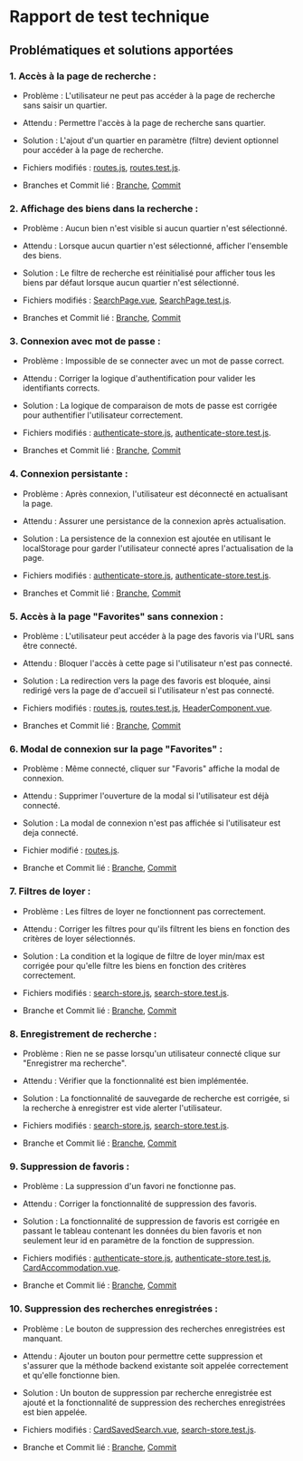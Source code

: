 # Rapport de test technique

## Problématiques et solutions apportées

### 1. Accès à la page de recherche :

- Problème : L'utilisateur ne peut pas accéder à la page de recherche sans saisir un quartier.

- Attendu : Permettre l'accès à la page de recherche sans quartier.

- Solution : L'ajout d'un quartier en paramètre (filtre) devient optionnel pour accéder à la page de recherche.

- Fichiers modifiés : [routes.js](src/router/routes.js), [routes.test.js](test/vitest/__tests__/routes.test.js).

- Branches et Commit lié : [Branche](https://github.com/etemesgen/test-technique/commits/fix/searchPageAccess), [Commit](https://github.com/etemesgen/test-technique/commit/7c401fa9989cef145ee086357fc853152c3315fa)

### 2. Affichage des biens dans la recherche :

- Problème : Aucun bien n'est visible si aucun quartier n'est sélectionné.

- Attendu : Lorsque aucun quartier n'est sélectionné, afficher l'ensemble des biens.

- Solution : Le filtre de recherche est réinitialisé pour afficher tous les biens par défaut lorsque aucun quartier n'est sélectionné.

- Fichiers modifiés : [SearchPage.vue](src/pages/SearchPage.vue), [SearchPage.test.js](test/vitest/__tests__/SearchPage.test.js).

- Branches et Commit lié : [Branche](https://github.com/etemesgen/test-technique/commits/fix/showAccomodationSearchPage), [Commit](https://github.com/etemesgen/test-technique/commit/a5fa13e3f19c1e48183e38ddeaaf93a6ebe70b7f)

### 3. Connexion avec mot de passe :

- Problème : Impossible de se connecter avec un mot de passe correct.

- Attendu : Corriger la logique d'authentification pour valider les identifiants corrects.

- Solution : La logique de comparaison de mots de passe est corrigée pour authentifier l'utilisateur correctement.

- Fichiers modifiés : [authenticate-store.js](src/stores/authenticate-store.js), [authenticate-store.test.js](test/vitest/__tests__/authenticate-store.test.js).

- Branches et Commit lié : [Branche](https://github.com/etemesgen/test-technique/commits/fix/signIn), [Commit](https://github.com/etemesgen/test-technique/commit/6a72c6b5435bc29ea174d2a4eeb7115d4c947b2c)

### 4. Connexion persistante :

- Problème : Après connexion, l'utilisateur est déconnecté en actualisant la page.

- Attendu : Assurer une persistance de la connexion après actualisation.

- Solution : La persistence de la connexion est ajoutée en utilisant le localStorage pour garder l'utilisateur connecté apres l'actualisation de la page.

- Fichiers modifiés : [authenticate-store.js](src/stores/authenticate-store.js), [authenticate-store.test.js](test/vitest/__tests__/authenticate-store.test.js).

- Branches et Commit lié : [Branche](https://github.com/etemesgen/test-technique/commits/fix/authPersistence), [Commit](https://github.com/etemesgen/test-technique/commit/61189bbc2710713865f128e795117577af5e83d0)

### 5. Accès à la page "Favorites" sans connexion :

- Problème : L'utilisateur peut accéder à la page des favoris via l'URL sans être connecté.

- Attendu : Bloquer l'accès à cette page si l'utilisateur n'est pas connecté.

- Solution : La redirection vers la page des favoris est bloquée, ainsi redirigé vers la page de d'accueil si l'utilisateur n'est pas connecté.

- Fichiers modifiés : [routes.js](src/router/routes.js), [routes.test.js](test/vitest/__tests__/routes.test.js), [HeaderComponent.vue](src/components/HeaderComponent.vue).

- Branches et Commit lié : [Branche](https://github.com/etemesgen/test-technique/commits/fix/favoritePageAccess), [Commit](https://github.com/etemesgen/test-technique/commit/4559714c69cfa0e8a12fd59eb3beca13c3eb9b78)

### 6. Modal de connexion sur la page "Favorites" :

- Problème : Même connecté, cliquer sur "Favoris" affiche la modal de connexion.

- Attendu : Supprimer l'ouverture de la modal si l'utilisateur est déjà connecté.

- Solution : La modal de connexion n'est pas affichée si l'utilisateur est deja connecté.

- Fichier modifié : [routes.js](src/router/routes.js).

- Branche et Commit lié : [Branche](https://github.com/etemesgen/test-technique/commits/fix/signInModalDisplayFavoritePage), [Commit](https://github.com/etemesgen/test-technique/commit/3a24a4add8e1650cb20fd38d41ebb9615485b083)

### 7. Filtres de loyer :

- Problème : Les filtres de loyer ne fonctionnent pas correctement.

- Attendu : Corriger les filtres pour qu'ils filtrent les biens en fonction des critères de loyer sélectionnés.

- Solution : La condition et la logique de filtre de loyer min/max est corrigée pour qu'elle filtre les biens en fonction des critères correctement.

- Fichiers modifiés : [search-store.js](src/stores/search-store.js), [search-store.test.js](test/vitest/__tests__/search-store.test.js).

- Branche et Commit lié : [Branche](https://github.com/etemesgen/test-technique/commits/fix/rentFilter), [Commit](https://github.com/etemesgen/test-technique/commit/099c3a6121d0ee509b373ae99fa86a16225851d9)

### 8. Enregistrement de recherche :

- Problème : Rien ne se passe lorsqu'un utilisateur connecté clique sur "Enregistrer ma recherche".

- Attendu : Vérifier que la fonctionnalité est bien implémentée.

- Solution : La fonctionnalité de sauvegarde de recherche est corrigée, si la recherche à enregistrer est vide alerter l'utilisateur.

- Fichiers modifiés : [search-store.js](src/stores/search-store.js), [search-store.test.js](test/vitest/__tests__/search-store.test.js).

- Branche et Commit lié : [Branche](https://github.com/etemesgen/test-technique/tree/fix/saveSearch), [Commit](https://github.com/etemesgen/test-technique/commit/e9dc4a7b18e1eba2607e664c2a37c6bc98a82a05)

### 9. Suppression de favoris :

- Problème : La suppression d'un favori ne fonctionne pas.

- Attendu : Corriger la fonctionnalité de suppression des favoris.

- Solution : La fonctionnalité de suppression de favoris est corrigée en passant le tableau contenant les données du bien favoris et non seulement leur id en paramètre de la fonction de suppression.

- Fichiers modifiés : [authenticate-store.js](src/stores/authenticate-store.js), [authenticate-store.test.js](test/vitest/__tests__/authenticate-store.test.js), [CardAccommodation.vue](src/components/CardAccommodation.vue).

- Branche et Commit lié : [Branche](https://github.com/etemesgen/test-technique/tree/fix/deleteFavorite), [Commit](https://github.com/etemesgen/test-technique/commit/a1f818952c8faeb58cfcddae9ec64784d9f33bb8)

### 10. Suppression des recherches enregistrées :

- Problème : Le bouton de suppression des recherches enregistrées est manquant.

- Attendu : Ajouter un bouton pour permettre cette suppression et s'assurer que la méthode backend existante soit appelée correctement et qu'elle fonctionne bien.

- Solution : Un bouton de suppression par recherche enregistrée est ajouté et la fonctionnalité de suppression des recherches enregistrées est bien appelée.

- Fichiers modifiés : [CardSavedSearch.vue](src/components/CardSavedSearch.vue), [search-store.test.js](test/vitest/__tests__/search-store.test.js).

- Branche et Commit lié : [Branche](https://github.com/etemesgen/test-technique/commits/feature/deleteSavedSearch), [Commit](https://github.com/etemesgen/test-technique/commit/9c0694efb0653a9d7ea215893e137226d5b6be76)
